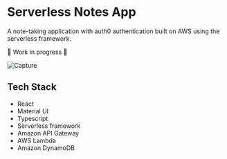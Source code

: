 # Serverless Notes App

A note-taking application with auth0 authentication built on AWS using the serverless framework.

🚧 Work in progress 🚧

![Capture](https://user-images.githubusercontent.com/30217557/148221504-3464fab4-b248-488f-9183-7822b7076bd8.PNG)
## Tech Stack
- React
- Material UI
- Typescript
- Serverless framework
- Amazon API Gateway 
- AWS Lambda
- Amazon DynamoDB
